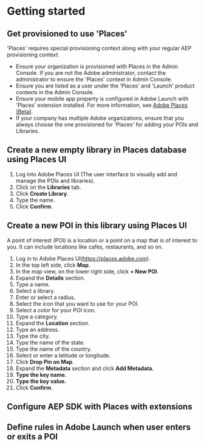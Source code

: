 # Getting started

## Get provisioned to use 'Places' 

'Places' requires special provisioning context along with your regular AEP provisioning context. 

* Ensure your organization is provisioned with Places in the Admin Console. If you are not the Adobe administrator, contact the administrator to ensure the 'Places' context in Admin Console.
* Ensure you are listed as a user under the 'Places' and 'Launch' product contexts in the Admin Console.
* Ensure your mobile app property is configured in Adobe Launch with 'Places' extension installed. For more information, see [Adobe Places \(Beta\)](https://aep-sdks.gitbook.io/docs/using-mobile-extensions/places-extension-1). 
* If your company has multiple Adobe organizations, ensure that you always choose the one provisioned for 'Places' for adding your POIs and Libraries.



## Create a new empty library in Places database using Places UI

1. Log into Adobe Places UI (The user interface to visually add and manage the POIs and libraries). 
2. Click on the **Libraries** tab.
3. Click **Create Library**.
4. Type the name.
5. Click **Confirm**.

## Create a new POI in this library using Places UI

A point of interest \(POI\) is a location or a point on a map that is of interest to you. It can include locations like cafes, restaurants, and so on. 

1. Log in to Adobe Places UI(https://places.adobe.com).
2. In the top left side, click **Map**.
3. In the map view, on the lower right side, click **+ New POI**. 
4. Expand the **Details** section.
5. Type a name.
6.  Select a library.
7. Enter or select a radius. 
8. Select the icon that you want to use for your POI.
9. Select a color for your POI icon.
10. Type a category.
11. Expand the **Location** section.
12. Type an address.
13. Type the city.
14. Type the name of the state.
15. Type the name of the country.
16. Select or enter a latitude or longitude.
17. Click **Drop Pin on Map**.
18. Expand the **Metadata** section and click **Add Metadata.**
19. **Type the key name.**
20. **Type the key value.**
21. Click **Confirm**.

## Configure AEP SDK with Places with extensions

## Define rules in Adobe Launch when user enters or exits a POI



